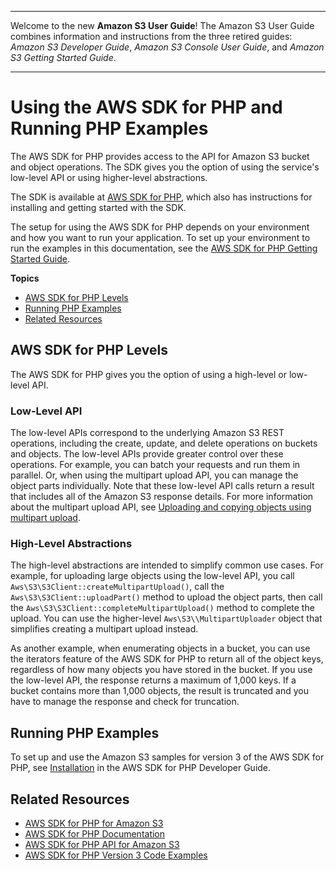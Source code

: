--------

Welcome to the new **Amazon S3 User Guide**\! The Amazon S3 User Guide combines information and instructions from the three retired guides: *Amazon S3 Developer Guide*, *Amazon S3 Console User Guide*, and *Amazon S3 Getting Started Guide*\.

--------

# Using the AWS SDK for PHP and Running PHP Examples<a name="UsingTheMPphpAPI"></a>

The AWS SDK for PHP provides access to the API for Amazon S3 bucket and object operations\. The SDK gives you the option of using the service's low\-level API or using higher\-level abstractions\.

The SDK is available at [AWS SDK for PHP](https://aws.amazon.com/sdk-for-php/), which also has instructions for installing and getting started with the SDK\. 

The setup for using the AWS SDK for PHP depends on your environment and how you want to run your application\. To set up your environment to run the examples in this documentation, see the [AWS SDK for PHP Getting Started Guide](https://docs.aws.amazon.com/sdk-for-php/v3/developer-guide/welcome.html#getting-started)\.

**Topics**
+ [AWS SDK for PHP Levels](#TheMPphpAPI)
+ [Running PHP Examples](#running-php-samples)
+ [Related Resources](#RelatedResources-UsingTheMPphpAPI)

## AWS SDK for PHP Levels<a name="TheMPphpAPI"></a>

The AWS SDK for PHP gives you the option of using a high\-level or low\-level API\. 

### Low\-Level API<a name="Lowlevel-php-api"></a>

The low\-level APIs correspond to the underlying Amazon S3 REST operations, including the create, update, and delete operations on buckets and objects\. The low\-level APIs provide greater control over these operations\. For example, you can batch your requests and run them in parallel\. Or, when using the multipart upload API, you can manage the object parts individually\. Note that these low\-level API calls return a result that includes all of the Amazon S3 response details\. For more information about the multipart upload API, see [Uploading and copying objects using multipart upload](mpuoverview.md)\.

### High\-Level Abstractions<a name="Highlevel-php-api"></a>

The high\-level abstractions are intended to simplify common use cases\. For example, for uploading large objects using the low\-level API, you call `Aws\S3\S3Client::createMultipartUpload()`, call the `Aws\S3\S3Client::uploadPart()` method to upload the object parts, then call the `Aws\S3\S3Client::completeMultipartUpload()` method to complete the upload\. You can use the higher\-level `Aws\S3\\MultipartUploader` object that simplifies creating a multipart upload instead\.

As another example, when enumerating objects in a bucket, you can use the iterators feature of the AWS SDK for PHP to return all of the object keys, regardless of how many objects you have stored in the bucket\. If you use the low\-level API, the response returns a maximum of 1,000 keys\. If a bucket contains more than 1,000 objects, the result is truncated and you have to manage the response and check for truncation\.

## Running PHP Examples<a name="running-php-samples"></a>

To set up and use the Amazon S3 samples for version 3 of the AWS SDK for PHP, see [ Installation](https://docs.aws.amazon.com/sdk-for-php/v3/developer-guide/getting-started_installation.html) in the AWS SDK for PHP Developer Guide\.

## Related Resources<a name="RelatedResources-UsingTheMPphpAPI"></a>
+ [AWS SDK for PHP for Amazon S3](https://docs.aws.amazon.com/sdk-for-php/v3/developer-guide/s3-examples.html)
+ [AWS SDK for PHP Documentation](https://docs.aws.amazon.com/sdk-for-php/v3/developer-guide/welcome.html) 
+ [AWS SDK for PHP API for Amazon S3](https://docs.aws.amazon.com/aws-sdk-php/v3/api/api-s3-2006-03-01.html) 
+  [AWS SDK for PHP Version 3 Code Examples](https://docs.aws.amazon.com/sdk-for-php/v3/developer-guide/examples_index.html) 